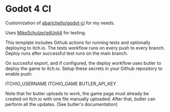 # Godot 4 CI

Customization of [abarichello/godot-ci](https://github.com/abarichello/godot-ci) for my needs.

Uses [MikeSchulze/gdUnit4](https://github.com/MikeSchulze/gdUnit4) for testing.

This template includes Github actions for running tests and optionally deploying to itch.io. The tests workflow runs on every push to every branch. Deploy runs after successful test runs on the main branch.

On succesful export, and if configured, the deploy workflow uses butler to deploy the game to itch.io. Setup these secrets in your Github repository to enable push:

ITCHIO_USERNAME
ITCHIO_GAME
BUTLER_API_KEY

Note that for butler uploads to work, the game page must already be created on Itch.io with one file manually uploaded. After that, butler can perform all the updates. (See butler's documentation)
